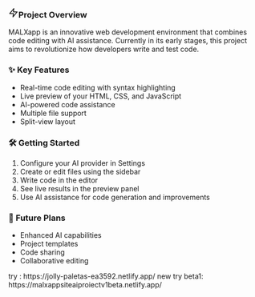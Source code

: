 <div class="p-6 space-y-6"><div class="space-y-6"><div><h3 class="text-lg font-semibold text-blue-400 flex items-center gap-2"><svg xmlns="http://www.w3.org/2000/svg" width="20" height="20" viewBox="0 0 24 24" fill="none" stroke="currentColor" stroke-width="2" stroke-linecap="round" stroke-linejoin="round" class="lucide lucide-zap "><polygon points="13 2 3 14 12 14 11 22 21 10 12 10 13 2"></polygon></svg>Project Overview</h3><p class="mt-2 text-gray-300">MALXapp is an innovative web development environment that combines code editing with AI assistance. Currently in its early stages, this project aims to revolutionize how developers write and test code.</p></div><div><h3 class="text-lg font-semibold text-blue-400">✨ Key Features</h3><ul class="mt-2 space-y-2 text-gray-300"><li class="flex items-center gap-2"><div class="w-1.5 h-1.5 rounded-full bg-blue-400"></div>Real-time code editing with syntax highlighting</li><li class="flex items-center gap-2"><div class="w-1.5 h-1.5 rounded-full bg-blue-400"></div>Live preview of your HTML, CSS, and JavaScript</li><li class="flex items-center gap-2"><div class="w-1.5 h-1.5 rounded-full bg-blue-400"></div>AI-powered code assistance</li><li class="flex items-center gap-2"><div class="w-1.5 h-1.5 rounded-full bg-blue-400"></div>Multiple file support</li><li class="flex items-center gap-2"><div class="w-1.5 h-1.5 rounded-full bg-blue-400"></div>Split-view layout</li></ul></div><div><h3 class="text-lg font-semibold text-blue-400">🛠️ Getting Started</h3><ol class="mt-2 space-y-2 text-gray-300 list-decimal list-inside"><li>Configure your AI provider in Settings</li><li>Create or edit files using the sidebar</li><li>Write code in the editor</li><li>See live results in the preview panel</li><li>Use AI assistance for code generation and improvements</li></ol></div><div><h3 class="text-lg font-semibold text-blue-400">🔮 Future Plans</h3><ul class="mt-2 space-y-2 text-gray-300"><li class="flex items-center gap-2"><div class="w-1.5 h-1.5 rounded-full bg-blue-400"></div>Enhanced AI capabilities</li><li class="flex items-center gap-2"><div class="w-1.5 h-1.5 rounded-full bg-blue-400"></div>Project templates</li><li class="flex items-center gap-2"><div class="w-1.5 h-1.5 rounded-full bg-blue-400"></div>Code sharing</li><li class="flex items-center gap-2"><div class="w-1.5 h-1.5 rounded-full bg-blue-400"></div>Collaborative editing</li></ul></div></div></div> try : https://jolly-paletas-ea3592.netlify.app/   new try beta1: https://malxappsiteaiproiectv1beta.netlify.app/ 

